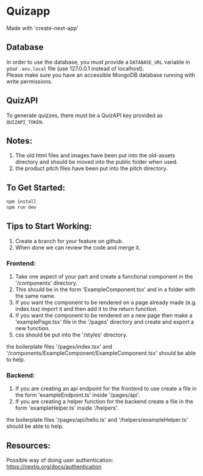 # Quizapp
Made with 'create-next-app'


## Database
In order to use the database, you must provide a `DATABASE_URL` variable in your `.env.local` file (use 127.0.0.1 instead of localhost).<br>
Please make sure you have an accessible MongoDB database running with write permissions.

## QuizAPI
To generate quizzes, there must be a QuizAPI key provided as `QUIZAPI_TOKEN`.

## Notes:
1. The old html files and images have been put into the old-assets directory and should be moved into the public folder when used.
2. the product pitch files have been put into the pitch directory.

## To Get Started:

```bash
npm install
npm run dev
```

## Tips to Start Working:
1. Create a branch for your feature on github.
2. When done we can review the code and merge it.

### Frontend:
1. Take one aspect of your part and create a functional component in the '/components' directory.
2. This should be in the form 'ExampleComponent.tsx' and in a folder with the same name.
3. If you want the component to be rendered on a page already made (e.g. index.tsx) import it and then add it to the return function.
4. If you want the component to be rendered on a new page then make a 'examplePage.tsx' file in the '/pages' directory and create and export a new function.
5. css should be put into the '/styles' directory.

the boilerplate files '/pages/index.tsx' and '/components/ExampleComponent/ExampleComponent.tsx' should be able to help.

### Backend:
1. If you are creating an api endpoint for the frontend to use create a file in the form 'exampleEndpoint.ts' inside '/pages/api'.
2. If you are creating a helper function for the backend create a file in the form 'exampleHelper.ts' inside '/helpers'.

the boilerplate files '/pages/api/hello.ts' and '/helpers/exampleHelper.ts' should be able to help.

## Resources:
Possible way of doing user authentication:  
https://nextjs.org/docs/authentication  